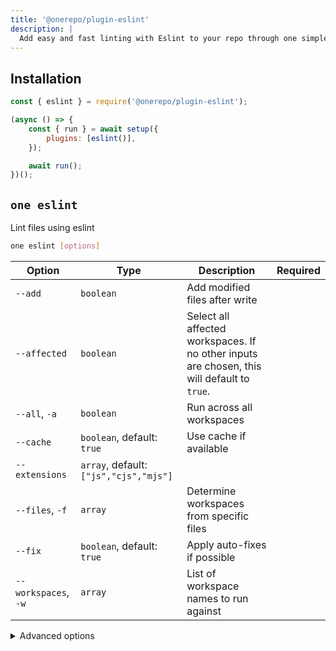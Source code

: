 ```yaml
---
title: '@onerepo/plugin-eslint'
description: |
  Add easy and fast linting with Eslint to your repo through one simple plugin.
---
```


## Installation

```js
const { eslint } = require('@onerepo/plugin-eslint');

(async () => {
	const { run } = await setup({
		plugins: [eslint()],
	});

	await run();
})();
```

<!-- start-onerepo-sentinel -->

## `one eslint`

Lint files using eslint

```sh
one eslint [options]
```

| Option               | Type                                   | Description                                                                                 | Required |
| -------------------- | -------------------------------------- | ------------------------------------------------------------------------------------------- | -------- |
| `--add`              | `boolean`                              | Add modified files after write                                                              |          |
| `--affected`         | `boolean`                              | Select all affected workspaces. If no other inputs are chosen, this will default to `true`. |          |
| `--all`, `-a`        | `boolean`                              | Run across all workspaces                                                                   |          |
| `--cache`            | `boolean`, default: `true`             | Use cache if available                                                                      |          |
| `--extensions`       | `array`, default: `["js","cjs","mjs"]` |                                                                                             |          |
| `--files`, `-f`      | `array`                                | Determine workspaces from specific files                                                    |          |
| `--fix`              | `boolean`, default: `true`             | Apply auto-fixes if possible                                                                |          |
| `--workspaces`, `-w` | `array`                                | List of workspace names to run against                                                      |          |

<details>

<summary>Advanced options</summary>

| Option          | Type     | Description                                               | Required |
| --------------- | -------- | --------------------------------------------------------- | -------- |
| `--from-ref`    | `string` | Git ref to start looking for affected files or workspaces |          |
| `--through-ref` | `string` | Git ref to start looking for affected files or workspaces |          |

</details>

<!-- end-onerepo-sentinel -->
